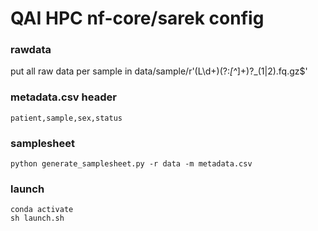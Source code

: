 # QAI HPC nf-core/sarek config

### rawdata
put all raw data per sample in data/sample/r'(L\d+)(?:_[^_]+)?_(1|2)\.fq\.gz$'

### metadata.csv header
```
patient,sample,sex,status
```

### samplesheet
```
python generate_samplesheet.py -r data -m metadata.csv
```
### launch
```
conda activate
sh launch.sh
```
